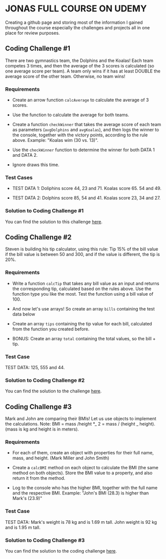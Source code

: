 # JONAS FULL COURSE ON UDEMY

Creating a github page and storing most of the information I gained throughout the course especially the challenges and projects all in one place for review purposes.

## Coding Challenge #1

There are two gymnastics team, the Dolphins and the Koalas! Each team competes 3 times, and then the average of the 3 scores is calculated (so one average score per team).
A team only wins if it has at least DOUBLE the average score of the other team. Otherwise, no team wins!

### Requirements

- Create an arrow function `calcAverage` to calculate the average of 3 scores.

- Use the function to calculate the average for both teams.

- Create a function `checkWinner` that takes the average score of each team as parameters (`avgDolphins` and `avgKoalas`), and then logs the winner to the console, together with the victory points, according to the rule above. Example: "Koalas wim (30 vs. 13)".

- Use the `checkWinner` function to determine the winner for both DATA 1 and DATA 2.

- Ignore draws this time.

### Test Cases

- TEST DATA 1: Doliphins score 44, 23 and 71. Koalas score 65. 54 and 49.

- TEST DATA 2: Dolphins score 85, 54 and 41. Koalas score 23, 34 and 27.

### Solution to Coding Challenge #1

You can find the solution to this challenge [here](./codingchallenge%231.js).

## Coding Challenge #2

Steven is building his tip calculator, using this rule: Tip 15% of the bill value if the bill value is between 50 and 300, and if the value is different, the tip is 20%.

### Requirements

- Write a function `calcTip` that takes any bill value as an input and returns the corresponding tip, calculated based on the rules above. Use the function type you like the most. Test the function using a bill value of 100.

- And now let's use arrays! So create an array `bills` containing the test data below

- Create an array `tips` containing the tip value for each bill, calculated from the function you created before.

- BONUS: Create an array `total` containing the total values, so the bill + tip.

### Test Case

TEST DATA: 125, 555 and 44.

### Solution to Coding Challenge #2

You can find the solution to the challenge [here](./codingchallenge%232.js).

## Coding Challenge #3

Mark and John are comparing their BMIs! Let us use objects to implement the calculations. Note: BMI = mass /height \*_ 2 = mass / (height _ height). (mass is kg and height is in meters).

### Requirements

- For each of them, create an object with properties for their full name, mass, and height. (Mark Miller and John Smith)

- Create a `calcBMI` method on each object to calculate the BMI (the same method on both objects). Store the BMI value to a property, and also return it from the method.

- Log to the console who has the higher BMI, together with the full name and the respective BMI. Example: "John's BMI (28.3) is higher than Mark's (23.9)"

### Test Case

TEST DATA: Mark's weight is 78 kg and is 1.69 m tall. John weight is 92 kg and is 1.95 m tall.

### Solution to Coding Challenge #3

You can find the solution to the coding challenge [here](./codingchallenge%233.js).
